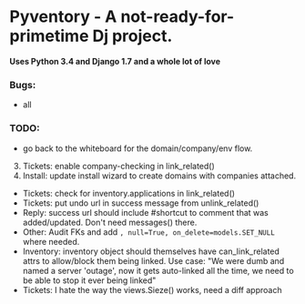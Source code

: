Pyventory - A not-ready-for-primetime Dj project.
=============================================================
**Uses Python 3.4 and Django 1.7 and a whole lot of love**

### Bugs:
* all

### TODO:
* go back to the whiteboard for the domain/company/env flow.
3. Tickets: enable company-checking in link_related()
4. Install: update install wizard to create domains with companies attached.
* Tickets: check for inventory.applications in link_related()
* Tickets: put undo url in success message from unlink_related()
* Reply: success url should include #shortcut to comment that was added/updated. Don't need messages() there.
* Other: Audit FKs and add `, null=True, on_delete=models.SET_NULL` where needed.
* Inventory: inventory object should themselves have can_link_related attrs to allow/block them being linked. Use case:
"We were dumb and named a server 'outage', now it gets auto-linked all the time, we need to be able to stop it ever
 being linked"
* Tickets: I hate the way the views.Sieze() works, need a diff approach
